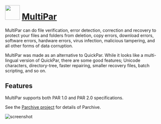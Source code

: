 ﻿# <img src="https://cdn.jsdelivr.net/gh/chtof/chocolatey-packages/automatic/multipar.install/multipar.install.png" width="48" height="48"/> [MultiPar](https://chocolatey.org/packages/multipar.install)

MultiPar can do file verification, error detection, correction and recovery to protect your files and folders from deletion, copy errors, download errors, software errors, hardware errors, virus infection, malicious tampering, and all other forms of data corruption.

MultiPar was made as an alternative to QuickPar.  While it looks like a multi-lingual version of QuickPar, there are some good features; Unicode characters, directory-tree, faster repairing, smaller recovery files, batch scripting, and so on.

## Features
MultiPar supports both PAR 1.0 and PAR 2.0 specifications.

See the [Parchive project](http://parchive.sourceforge.net) for details of Parchive.

![screenshot](https://cdn.jsdelivr.net/gh/chtof/chocolatey-packages/automatic/multipar.install/screenshot.png)